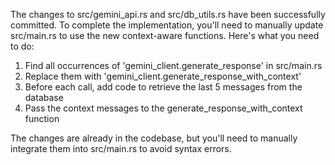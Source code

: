 The changes to src/gemini_api.rs and src/db_utils.rs have been successfully committed. To complete the implementation, you'll need to manually update src/main.rs to use the new context-aware functions. Here's what you need to do:

1. Find all occurrences of 'gemini_client.generate_response' in src/main.rs
2. Replace them with 'gemini_client.generate_response_with_context'
3. Before each call, add code to retrieve the last 5 messages from the database
4. Pass the context messages to the generate_response_with_context function

The changes are already in the codebase, but you'll need to manually integrate them into src/main.rs to avoid syntax errors.
